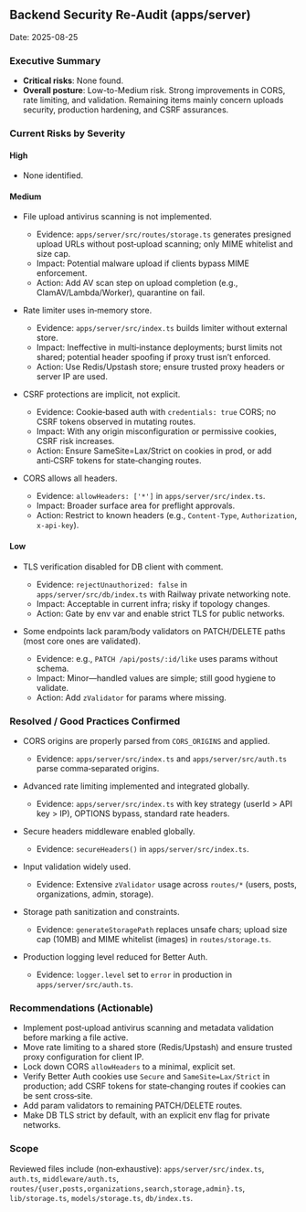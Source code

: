 ## Backend Security Re‑Audit (apps/server)
Date: 2025-08-25

### Executive Summary
- **Critical risks**: None found.
- **Overall posture**: Low-to-Medium risk. Strong improvements in CORS, rate limiting, and validation. Remaining items mainly concern uploads security, production hardening, and CSRF assurances.

### Current Risks by Severity

#### High
- None identified.

#### Medium
- File upload antivirus scanning is not implemented.
  - Evidence: `apps/server/src/routes/storage.ts` generates presigned upload URLs without post‑upload scanning; only MIME whitelist and size cap.
  - Impact: Potential malware upload if clients bypass MIME enforcement.
  - Action: Add AV scan step on upload completion (e.g., ClamAV/Lambda/Worker), quarantine on fail.

- Rate limiter uses in‑memory store.
  - Evidence: `apps/server/src/index.ts` builds limiter without external store.
  - Impact: Ineffective in multi‑instance deployments; burst limits not shared; potential header spoofing if proxy trust isn’t enforced.
  - Action: Use Redis/Upstash store; ensure trusted proxy headers or server IP are used.

- CSRF protections are implicit, not explicit.
  - Evidence: Cookie‑based auth with `credentials: true` CORS; no CSRF tokens observed in mutating routes.
  - Impact: With any origin misconfiguration or permissive cookies, CSRF risk increases.
  - Action: Ensure SameSite=Lax/Strict on cookies in prod, or add anti‑CSRF tokens for state‑changing routes.

- CORS allows all headers.
  - Evidence: `allowHeaders: ['*']` in `apps/server/src/index.ts`.
  - Impact: Broader surface area for preflight approvals.
  - Action: Restrict to known headers (e.g., `Content-Type`, `Authorization`, `x-api-key`).

#### Low
- TLS verification disabled for DB client with comment.
  - Evidence: `rejectUnauthorized: false` in `apps/server/src/db/index.ts` with Railway private networking note.
  - Impact: Acceptable in current infra; risky if topology changes.
  - Action: Gate by env var and enable strict TLS for public networks.

- Some endpoints lack param/body validators on PATCH/DELETE paths (most core ones are validated).
  - Evidence: e.g., `PATCH /api/posts/:id/like` uses params without schema.
  - Impact: Minor—handled values are simple; still good hygiene to validate.
  - Action: Add `zValidator` for params where missing.

### Resolved / Good Practices Confirmed
- CORS origins are properly parsed from `CORS_ORIGINS` and applied.
  - Evidence: `apps/server/src/index.ts` and `apps/server/src/auth.ts` parse comma‑separated origins.

- Advanced rate limiting implemented and integrated globally.
  - Evidence: `apps/server/src/index.ts` with key strategy (userId > API key > IP), OPTIONS bypass, standard rate headers.

- Secure headers middleware enabled globally.
  - Evidence: `secureHeaders()` in `apps/server/src/index.ts`.

- Input validation widely used.
  - Evidence: Extensive `zValidator` usage across `routes/*` (users, posts, organizations, admin, storage).

- Storage path sanitization and constraints.
  - Evidence: `generateStoragePath` replaces unsafe chars; upload size cap (10MB) and MIME whitelist (images) in `routes/storage.ts`.

- Production logging level reduced for Better Auth.
  - Evidence: `logger.level` set to `error` in production in `apps/server/src/auth.ts`.

### Recommendations (Actionable)
- Implement post‑upload antivirus scanning and metadata validation before marking a file active.
- Move rate limiting to a shared store (Redis/Upstash) and ensure trusted proxy configuration for client IP.
- Lock down CORS `allowHeaders` to a minimal, explicit set.
- Verify Better Auth cookies use `Secure` and `SameSite=Lax/Strict` in production; add CSRF tokens for state‑changing routes if cookies can be sent cross‑site.
- Add param validators to remaining PATCH/DELETE routes.
- Make DB TLS strict by default, with an explicit env flag for private networks.

### Scope
Reviewed files include (non‑exhaustive): `apps/server/src/index.ts`, `auth.ts`, `middleware/auth.ts`, `routes/{user,posts,organizations,search,storage,admin}.ts`, `lib/storage.ts`, `models/storage.ts`, `db/index.ts`.



